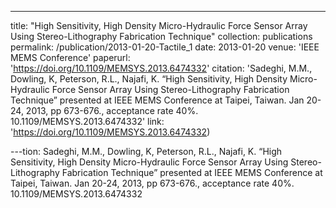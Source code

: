 ---
title: "High Sensitivity, High Density Micro-Hydraulic Force Sensor Array Using Stereo-Lithography Fabrication Technique"
collection: publications
permalink: /publication/2013-01-20-Tactile_1
date: 2013-01-20
venue: 'IEEE MEMS Conference'
paperurl: 'https://doi.org/10.1109/MEMSYS.2013.6474332'
citation: 'Sadeghi, M.M., Dowling, K, Peterson, R.L., Najafi, K. “High Sensitivity, High Density Micro-Hydraulic Force Sensor Array Using Stereo-Lithography Fabrication Technique” presented at IEEE MEMS Conference at Taipei, Taiwan. Jan 20-24, 2013, pp 673-676., acceptance rate 40%. 10.1109/MEMSYS.2013.6474332'
link: 'https://doi.org/10.1109/MEMSYS.2013.6474332)

---tion: Sadeghi, M.M., Dowling, K, Peterson, R.L., Najafi, K. “High Sensitivity, High Density Micro-Hydraulic Force Sensor Array Using Stereo-Lithography Fabrication Technique” presented at IEEE MEMS Conference at Taipei, Taiwan. Jan 20-24, 2013, pp 673-676., acceptance rate 40%. 10.1109/MEMSYS.2013.6474332